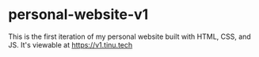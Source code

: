 # personal-website-v1
This is the first iteration of my personal website built with HTML, CSS, and JS. It's viewable at https://v1.tinu.tech
